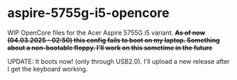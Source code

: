 # aspire-5755g-i5-opencore
WIP OpenCore files for the Acer Aspire 5755G i5 variant.
~~**As of now (04.03.2025 - 02:50) this config fails to boot on my laptop. Something about a non-bootable floppy. I'll work on this sometime in the future**~~

UPDATE: It boots now! (only through USB2.0). I'll upload a new release after I get the keyboard working.

